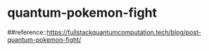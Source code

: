 # quantum-pokemon-fight

##reference::https://fullstackquantumcomputation.tech/blog/post-quantum-pokemon-fight/
